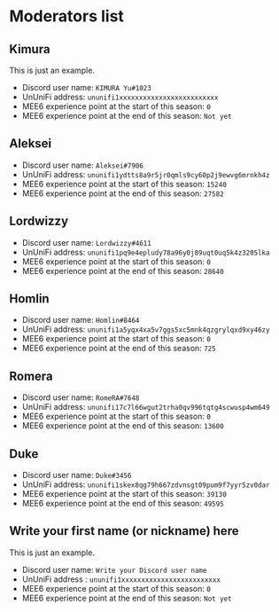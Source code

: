# Moderators list

## Kimura

This is just an example.

- Discord user name: `KIMURA Yu#1023`
- UnUniFi address: `ununifi1xxxxxxxxxxxxxxxxxxxxxxxxx`
- MEE6 experience point at the start of this season: `0`
- MEE6 experience point at the end of this season: `Not yet`

## Aleksei

- Discord user name: `Aleksei#7906`
- UnUniFi address: `ununifi1ydtts8a9r5jr0qmls9cy60p2j9ewvg6mrnkh4z`
- MEE6 experience point at the start of this season: `15240`
- MEE6 experience point at the end of this season: `27582`

## Lordwizzy
- Discord user name: `Lordwizzy#4611`
- UnUniFi address: `ununifi1pq9e4epludy78a96y0j89uqt0uq5k4z3205lka`
- MEE6 experience point at the start of this season: `0`
- MEE6 experience point at the end of this season: `28640`

## Homlin

 - Discord user name: `Homlin#8464`
 - UnUniFi address: `ununifi1a5yqx4xa5v7ggs5xc5mnk4qzgrylqxd9xy46zy`
 - MEE6 experience point at the start of this season: `0`
 - MEE6 experience point at the end of this season: `725`

## Romera

- Discord user name: `RomeRA#7648`
- UnUniFi address: `ununifi17c7l66wgut2trha0qv996tqtg4scwusp4wm649`
- MEE6 experience point at the start of this season: `0`
- MEE6 experience point at the end of this season: `13600`

## Duke
- Discord user name: `Duke#3456`
- UnUniFi address: `ununifi1skex8qg79h667zdvnsgt09pum9f7yyr5zv0dar`
- MEE6 experience point at the start of this season: `39130`
- MEE6 experience point at the end of this season: `49595`


## Write your first name (or nickname) here

This is just an example.

- Discord user name: `Write your Discord user name`
- UnUniFi address : `ununifi1xxxxxxxxxxxxxxxxxxxxxxxxx`
- MEE6 experience point at the start of this season: `0`
- MEE6 experience point at the end of this season: `Not yet`
